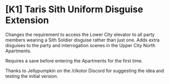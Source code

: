 # [K1] Taris Sith Uniform Disguise Extension
Changes the requirement to access the Lower City elevator to all party members wearing a Sith Soldier disguise rather than just one. Adds extra disguises to the party and interrogation scenes in the Upper City North Apartments. 

Requires a save before entering the Apartments for the first time.

Thanks to Jellypumpkin on the /r/kotor Discord for suggesting the idea and testing the initial version.
